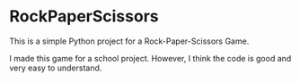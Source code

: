 # RockPaperScissors
This is a simple Python project for a Rock-Paper-Scissors Game.

I made this game for a school project. However, I think the code is good and very easy to understand.
